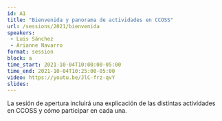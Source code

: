 ```yaml
---
id: A1
title: "Bienvenida y panorama de actividades en CCOSS"
url: /sessions/2021/bienvenida
speakers:
 - Luis Sánchez
 - Arianne Navarro
format: session
block: a
time_start: 2021-10-04T10:00:00-05:00
time_end: 2021-10-04T10:25:00-05:00
video: https://youtu.be/JlC-frz-qvY
slides:
---
```


La sesión de apertura incluirá una explicación de las distintas actividades en CCOSS y cómo participar en cada una.
